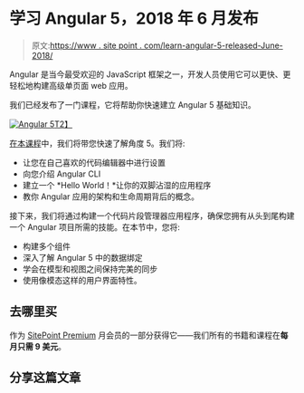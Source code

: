 # 学习 Angular 5，2018 年 6 月发布

> 原文:[https://www . site point . com/learn-angular-5-released-June-2018/](https://www.sitepoint.com/learn-angular-5-released-june-2018/)

Angular 是当今最受欢迎的 JavaScript 框架之一，开发人员使用它可以更快、更轻松地构建高级单页面 web 应用。

我们已经发布了一门课程，它将帮助你快速建立 Angular 5 基础知识。

[![Angular 5](../Images/44341d34246cdccc27b9f43951ea1599.png)T2】](https://www.sitepoint.com/premium/courses/learn-angular-5-3000?ref_source=sitepoint&ref_medium=article-copy&ref_campaign=angular-5-course)

[在本课程](https://www.sitepoint.com/premium/courses/learn-angular-5-3000?ref_source=sitepoint&ref_medium=article-copy&ref_campaign=angular-5-course)中，我们将带您快速了解角度 5。我们将:

*   让您在自己喜欢的代码编辑器中进行设置
*   向您介绍 Angular CLI
*   建立一个 *Hello World！*让你的双脚沾湿的应用程序
*   教你 Angular 应用的架构和生命周期背后的概念。

接下来，我们将通过构建一个代码片段管理器应用程序，确保您拥有从头到尾构建一个 Angular 项目所需的技能。在本节中，您将:

*   构建多个组件
*   深入了解 Angular 5 中的数据绑定
*   学会在模型和视图之间保持完美的同步
*   使用像模态这样的用户界面特性。

## 去哪里买

作为 [SitePoint Premium](https://www.sitepoint.com/premium/courses/learn-angular-5-3000?ref_source=sitepoint&ref_medium=article-copy&ref_campaign=angular-5-course) 月会员的一部分获得它——我们所有的书籍和课程在**每月只需 9 美元**。

## 分享这篇文章